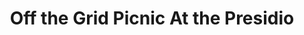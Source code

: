---
title: Off the Grid Picnic At the Presidio
description: ''
image: ''
suite_number: ''
street: Main Post
county: ''
city: San Francisco
state: CA
zipcode:
country: USA
map_link: https://maps.google.com/maps?q=Main%20Post,%20San%20Francisco
operating_hours: 'Sun: 11AM–4PM (March–October)'
available: false
order: 6
---